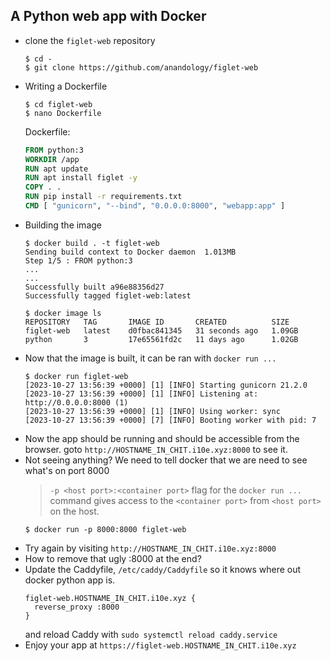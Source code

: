 ## A Python web app with Docker
 - clone the `figlet-web` repository
    ```
    $ cd -
    $ git clone https://github.com/anandology/figlet-web
    ```
 - Writing a Dockerfile
    ```
    $ cd figlet-web
    $ nano Dockerfile
    ```
    Dockerfile:
    ```Dockerfile
    FROM python:3
    WORKDIR /app
    RUN apt update
    RUN apt install figlet -y
    COPY . .
    RUN pip install -r requirements.txt
    CMD [ "gunicorn", "--bind", "0.0.0.0:8000", "webapp:app" ]
    ```
 - Building the image
    ```
    $ docker build . -t figlet-web
    Sending build context to Docker daemon  1.013MB            
    Step 1/5 : FROM python:3                                   
    ...
    ...
    Successfully built a96e88356d27
    Successfully tagged figlet-web:latest

    $ docker image ls
    REPOSITORY   TAG       IMAGE ID       CREATED          SIZE
    figlet-web   latest    d0fbac841345   31 seconds ago   1.09GB
    python       3         17e65561fd2c   11 days ago      1.02GB
    ```
 - Now that the image is built, it can be ran with `docker run ...`
    ```
    $ docker run figlet-web
    [2023-10-27 13:56:39 +0000] [1] [INFO] Starting gunicorn 21.2.0
    [2023-10-27 13:56:39 +0000] [1] [INFO] Listening at: http://0.0.0.0:8000 (1)
    [2023-10-27 13:56:39 +0000] [1] [INFO] Using worker: sync
    [2023-10-27 13:56:39 +0000] [7] [INFO] Booting worker with pid: 7
    ```
 - Now the app should be running and should be accessible from the browser. goto `http://HOSTNAME_IN_CHIT.i10e.xyz:8000` to see it.
 - Not seeing anything? We need to tell docker that we are need to see what's on port 8000
    > `-p <host port>:<container port>` flag for the `docker run ...` command gives access to the `<container port>` from `<host port>` on the host.
    ```
    $ docker run -p 8000:8000 figlet-web
    ```
 - Try again by visiting `http://HOSTNAME_IN_CHIT.i10e.xyz:8000`
 - How to remove that ugly :8000 at the end?
 - Update the Caddyfile, `/etc/caddy/Caddyfile` so it knows where out docker python app is.
    ```
    figlet-web.HOSTNAME_IN_CHIT.i10e.xyz {
      reverse_proxy :8000
    }
    ```
    and reload Caddy with `sudo systemctl reload caddy.service`
 - Enjoy your app at `https://figlet-web.HOSTNAME_IN_CHIT.i10e.xyz`
